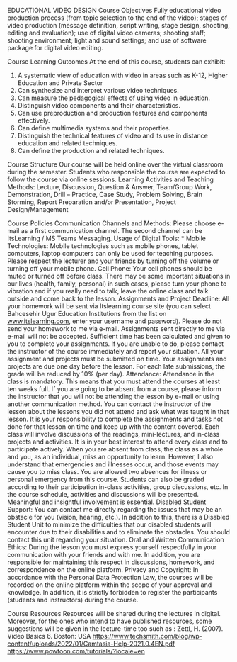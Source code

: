 EDUCATIONAL VIDEO DESIGN
Course Objectives
Fully educational video production process (from topic selection to the end of the video); stages of video production (message definition, script writing, stage design, shooting, editing and evaluation); use of digital video cameras; shooting staff; shooting environment; light and sound settings; and use of software package for digital video editing.

Course Learning Outcomes
At the end of this course, students can exhibit:
1)	A systematic view of education with video in areas such as K-12, Higher Education and Private Sector
2)	Can synthesize and interpret various video techniques.
3)	Can measure the pedagogical effects of using video in education.
4)	Distinguish video components and their characteristics.
5)	Can use preproduction and production features and components effectively.
6)	Can define multimedia systems and their properties.
7)	Distinguish the technical features of video and its use in distance education and related techniques.
8)	Can define the production and related techniques.

Course Structure
Our course will be held online over the virtual classroom during the semester. Students who responsible the course are expected to follow the course via online sessions.
Learning Activities and Teaching Methods: Lecture, Discussion, Question & Answer, Team/Group Work, Demonstration, Drill – Practice, Case Study, Problem Solving, Brain Storming, Report Preparation and/or Presentation, Project Design/Management

Course Policies
Communication Channels and Methods: Please choose e-mail as a first communication channel. The second channel can be ItsLearning / MS Teams Messaging. 
Usage of Digital Tools: * Mobile Technologies: Mobile technologies such as mobile phones, tablet computers, laptop computers can only be used for teaching purposes. Please respect the lecturer and your friends by turning off the volume or turning off your mobile phone.
Cell Phone: Your cell phones should be muted or turned off before class. There may be some important situations in our lives (health, family, personal) in such cases, please turn your phone to vibration and if you really need to talk, leave the online class and talk outside and come back to the lesson. 
Assignments and Project Deadline: All your homework will be sent via Itslearning course site (you can select Bahcesehir Ugur Education Institutions from the list on www.itslearning.com, enter your username and password). Please do not send your homework to me via e-mail. Assignments sent directly to me via e-mail will not be accepted. Sufficient time has been calculated and given to you to complete your assignments. If you are unable to do, please contact the instructor of the course immediately and report your situation. All your assignment and projects must be submitted on time. Your assignments and projects are due one day before the lesson. For each late submissions, the grade will be reduced by 10% (per day).
Attendance: Attendance in the class is mandatory. This means that you must attend the courses at least ten weeks full. If you are going to be absent from a course, please inform the instructor that you will not be attending the lesson by e-mail or using another communication method. You can contact the instructor of the lesson about the lessons you did not attend and ask what was taught in that lesson. It is your responsibility to complete the assignments and tasks not done for that lesson on time and keep up with the content covered.
Each class will involve discussions of the readings, mini-lectures, and in-class projects and activities. It is in your best interest to attend every class and to participate actively. When you are absent from class, the class as a whole and you, as an individual, miss an opportunity to learn. However, I also understand that emergencies and illnesses occur, and those events may cause you to miss class. You are allowed two absences for illness or personal emergency from this course. Students can also be graded according to their participation in-class activities, group discussions, etc. In the course schedule, activities and discussions will be presented. Meaningful and insightful involvement is essential.
Disabled Student Support: You can contact me directly regarding the issues that may be an obstacle for you (vision, hearing, etc.). In addition to this, there is a Disabled Student Unit to minimize the difficulties that our disabled students will encounter due to their disabilities and to eliminate the obstacles. You should contact this unit regarding your situation.
Oral and Written Communication Ethics: During the lesson you must express yourself respectfully in your communication with your friends and with me. In addition, you are responsible for maintaining this respect in discussions, homework, and correspondence on the online platform. 
Privacy and Copyright: In accordance with the Personal Data Protection Law, the courses will be recorded on the online platform within the scope of your approval and knowledge. In addition, it is strictly forbidden to register the participants (students and instructors) during the course.

Course Resources
Resources will be shared during the lectures in digital. Moreover, for the ones who intend to have published resources, some suggestions will be given in the lecture-time too such as :
	Zettl, H. (2007). Video Basics 6. Boston: USA
	https://www.techsmith.com/blog/wp-content/uploads/2022/01/Camtasia-Help-2021.0.4EN.pdf
	https://www.powtoon.com/tutorials/?locale=en 


